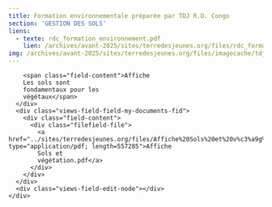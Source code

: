 ```yaml
---
title: Formation environnementale préparée par TDJ R.D. Congo
section: 'GESTION DES SOLS'
liens:
  - texte: rdc_formation_environnement.pdf
    lien: /archives/avant-2025/sites/terredesjeunes.org/files/rdc_formation_environnement_1.pdf
img: /archives/avant-2025/sites/terredesjeunes.org/files/imagecache/tdj_image_ressource/Screen%20Shot%202016-10-03%20at%208.19.09%20PM.png
---
```

        <span class="field-content">Affiche
        Les sols sont
        fondamentaux pour les
        végétaux</span>
      </div>
      <div class="views-field-field-my-documents-fid">
        <div class="field-content">
          <div class="filefield-file">
            <a href="../sites/terredesjeunes.org/files/Affiche%20Sols%20et%20v%c3%a9g%c3%a9tation.pdf" type="application/pdf; length=557285">Affiche
            Sols et
            végétation.pdf</a>
          </div>
        </div>
      </div>
      <div class="views-field-edit-node"></div>
    </div>
